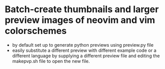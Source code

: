# Batch-create thumbnails and larger preview images of neovim and vim colorschemes

* by default set up to generate python previews using preview.py file
* easily substitute a different preview with different example code
  or a different language by supplying a different preview file
  and editing the makepvp.sh file to open the new file.
